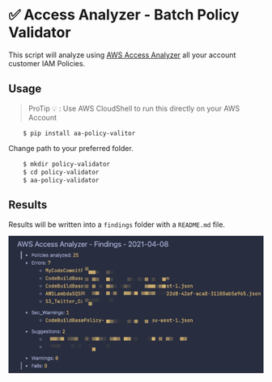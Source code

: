 # :white_check_mark: Access Analyzer - Batch Policy Validator

This script will analyze using [AWS Access Analyzer](https://docs.aws.amazon.com/IAM/latest/UserGuide/access-analyzer-reference-policy-checks.html) all your account customer IAM Policies.

## Usage

> ProTip :bulb: : Use AWS CloudShell to run this directly on your AWS Account

        $ pip install aa-policy-valitor

Change path to your preferred folder.

        $ mkdir policy-validator
        $ cd policy-validator
        $ aa-policy-validator
## Results

Results will be written into a `findings` folder with a `README.md` file.

![findings screenshot](./assets/screenshot.png)
